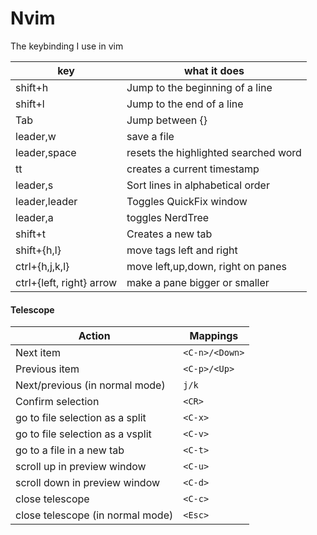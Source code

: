 # Nvim

The keybinding I use in vim

| key                      | what it does                         |
|--------------------------|--------------------------------------|
| shift+h                  | Jump to the beginning of a line      |
| shift+l                  | Jump to the end of a line            |
| Tab                      | Jump between {}[]()                  |
| leader,w                 | save a file                          |
| leader,space             | resets the highlighted searched word |
| tt                       | creates a current timestamp          |
| leader,s                 | Sort lines in alphabetical order     |
| leader,leader            | Toggles QuickFix window              |
| leader,a                 | toggles NerdTree                     |
| shift+t                  | Creates a new tab                    |
| shift+{h,l}              | move tags left and right             |
| ctrl+{h,j,k,l}           | move left,up,down, right on panes    |
| ctrl+{left, right} arrow | make a pane bigger or smaller        |

#### Telescope
| Action                           | Mappings       |
|----------------------------------|----------------|
| Next item                        | `<C-n>/<Down>` |
| Previous item                    | `<C-p>/<Up>`   |
| Next/previous (in normal mode)   | `j/k`          |
| Confirm selection                | `<CR>`         |
| go to file selection as a split  | `<C-x>`        |
| go to file selection as a vsplit | `<C-v>`        |
| go to a file in a new tab        | `<C-t>`        |
| scroll up in preview window      | `<C-u>`        |
| scroll down in preview window    | `<C-d>`        |
| close telescope                  | `<C-c>`        |
| close telescope (in normal mode) | `<Esc>`        |
